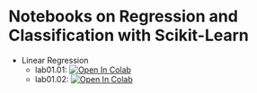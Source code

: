 # Notebooks on Regression and Classification with Scikit-Learn

- Linear Regression
  - lab01.01: [![Open In Colab](https://colab.research.google.com/assets/colab-badge.svg)](https://colab.research.google.com/github/marcocannici/ml2020-scikit-course/blob/master/lab01/lab01.01.live-StatisticalLearningLinearRegression.ipynb)
  - lab01.02: [![Open In Colab](https://colab.research.google.com/assets/colab-badge.svg)](https://colab.research.google.com/github/marcocannici/ml2020-scikit-course/blob/master/lab01/lab01.02.live-ScikitFeaturesSelection.ipynb)
